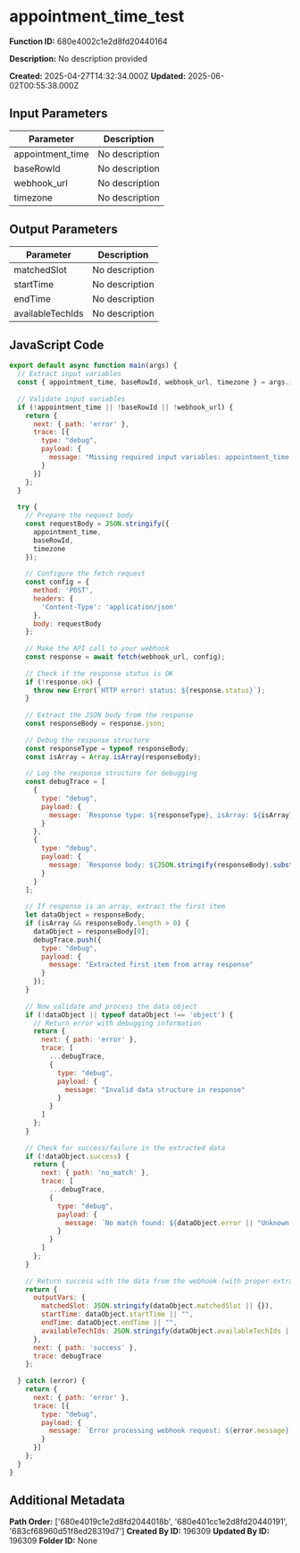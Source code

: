 # appointment_time_test

**Function ID:** 680e4002c1e2d8fd20440164

**Description:** No description provided

**Created:** 2025-04-27T14:32:34.000Z
**Updated:** 2025-06-02T00:55:38.000Z

## Input Parameters

| Parameter | Description |
|-----------|-------------|
| appointment_time | No description |
| baseRowId | No description |
| webhook_url | No description |
| timezone | No description |


## Output Parameters

| Parameter | Description |
|-----------|-------------|
| matchedSlot | No description |
| startTime | No description |
| endTime | No description |
| availableTechIds | No description |


## JavaScript Code

```javascript
export default async function main(args) {
  // Extract input variables
  const { appointment_time, baseRowId, webhook_url, timezone } = args.inputVars;
  
  // Validate input variables
  if (!appointment_time || !baseRowId || !webhook_url) {
    return {
      next: { path: 'error' },
      trace: [{ 
        type: "debug", 
        payload: { 
          message: "Missing required input variables: appointment_time, baseRowId, or webhook_url" 
        } 
      }]
    };
  }
  
  try {
    // Prepare the request body
    const requestBody = JSON.stringify({
      appointment_time,
      baseRowId,
      timezone
    });
    
    // Configure the fetch request
    const config = {
      method: 'POST',
      headers: {
        'Content-Type': 'application/json'
      },
      body: requestBody
    };
    
    // Make the API call to your webhook
    const response = await fetch(webhook_url, config);
    
    // Check if the response status is OK
    if (!response.ok) {
      throw new Error(`HTTP error! status: ${response.status}`);
    }
    
    // Extract the JSON body from the response
    const responseBody = response.json;
    
    // Debug the response structure
    const responseType = typeof responseBody;
    const isArray = Array.isArray(responseBody);
    
    // Log the response structure for debugging
    const debugTrace = [
      { 
        type: "debug", 
        payload: { 
          message: `Response type: ${responseType}, isArray: ${isArray}` 
        } 
      },
      { 
        type: "debug", 
        payload: { 
          message: `Response body: ${JSON.stringify(responseBody).substring(0, 500)}` 
        } 
      }
    ];
    
    // If response is an array, extract the first item
    let dataObject = responseBody;
    if (isArray && responseBody.length > 0) {
      dataObject = responseBody[0];
      debugTrace.push({
        type: "debug",
        payload: {
          message: "Extracted first item from array response"
        }
      });
    }
    
    // Now validate and process the data object
    if (!dataObject || typeof dataObject !== 'object') {
      // Return error with debugging information
      return {
        next: { path: 'error' },
        trace: [
          ...debugTrace,
          { 
            type: "debug", 
            payload: { 
              message: "Invalid data structure in response" 
            } 
          }
        ]
      };
    }
    
    // Check for success/failure in the extracted data
    if (!dataObject.success) {
      return {
        next: { path: 'no_match' },
        trace: [
          ...debugTrace,
          { 
            type: "debug", 
            payload: { 
              message: `No match found: ${dataObject.error || "Unknown error"}` 
            } 
          }
        ]
      };
    }
    
    // Return success with the data from the webhook (with proper extraction)
    return {
      outputVars: { 
        matchedSlot: JSON.stringify(dataObject.matchedSlot || {}),
        startTime: dataObject.startTime || "",
        endTime: dataObject.endTime || "",
        availableTechIds: JSON.stringify(dataObject.availableTechIds || [])
      },
      next: { path: 'success' },
      trace: debugTrace
    };
    
  } catch (error) {
    return {
      next: { path: 'error' },
      trace: [{ 
        type: "debug", 
        payload: { 
          message: `Error processing webhook request: ${error.message}` 
        } 
      }]
    };
  }
}
```

## Additional Metadata

**Path Order:** ['680e4019c1e2d8fd2044018b', '680e401cc1e2d8fd20440191', '683cf68960d51f8ed28319d7']
**Created By ID:** 196309
**Updated By ID:** 196309
**Folder ID:** None
